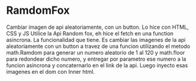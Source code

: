 # RamdomFox
Cambiar imagen  de api aleatoriamente, con un button.
Lo hice con HTML, CSS y JS 
Utilice la Api Random fox, eh hice el fetch en una function asincrona.
La funcionalidad que tiene. Es cambiar las imagenes de la api aleatoriamente con un button a travez de una funcion  utilizando el metodo math.Ramdom
para generar un numero aleatorio de 1 al 120 y math.floor para redondear dicho numero, y entregar por parametro ese numero a la funcion 
asincrona y concaternarlo en el link de la api. Luego inyecto esas imagenes en el dom con Inner html.
